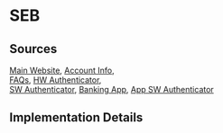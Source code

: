 # SEB

## Sources
[Main Website](https://seb.se/privat),	[Account Info](https://seb.se/privat/digitala-tjanster),	
[FAQs](https://seb.se/kundservice/kundservice-privat/vanliga-fragor-och-svar),	[HW Authenticator](https://seb.se/kundservice/kundservice-privat/vanliga-fragor-och-svar/fragor-och-svar-om-bankid-pa-kort),	
[SW Authenticator](https://seb.se/privat/digitala-tjanster/mobilt-bankid),
[Banking App](https://play.google.com/store/apps/details?id=se.seb.privatkund),	[App SW Authenticator](https://play.google.com/store/apps/details?id=com.bankid.bus)

## Implementation Details